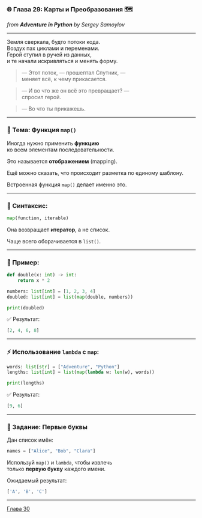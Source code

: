 ### 🌐 Глава 29: Карты и Преобразования 🗺️  
*from **Adventure in Python** by Sergey Samoylov*

---

Земля сверкала, будто потоки кода.  
Воздух пах циклами и переменами.  
Герой ступил в ручей из данных,  
и те начали искривляться и менять форму.

> — Этот поток, — прошептал Спутник, —  
> меняет всё, к чему прикасается.

> — И во что же он всё это превращает? —  
> спросил герой.

> — Во что ты прикажешь.

---

### 🧠 Тема: Функция `map()`

Иногда нужно применить **функцию**  
ко всем элементам последовательности.

Это называется **отображением** (mapping).

Ещё можно сказать, что происходит разметка по единому шаблону.

Встроенная функция `map()` делает именно это.

---

### 🔧 Синтаксис:

```python
map(function, iterable)
```

Она возвращает **итератор**, а не список.

Чаще всего оборачивается в `list()`.

---

### 🔬 Пример:

```python
def double(x: int) -> int:
    return x * 2

numbers: list[int] = [1, 2, 3, 4]
doubled: list[int] = list(map(double, numbers))

print(doubled)
```

✅ Результат:
```python
[2, 4, 6, 8]
```

---

### ⚡ Использование `lambda` с `map`:

```python
words: list[str] = ["Adventure", "Python"]
lengths: list[int] = list(map(lambda w: len(w), words))

print(lengths)
```

✅ Результат:
```python
[9, 6]
```

---

### 🧪 Задание: Первые буквы

Дан список имён:

```python
names = ["Alice", "Bob", "Clara"]
```

Используй `map()` и `lambda`, чтобы извлечь  
только **первую букву** каждого имени.

Ожидаемый результат:

```python
['A', 'B', 'C']
```

---

[Глава 30](Chapter_30.md)
